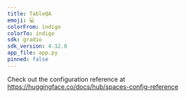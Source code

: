 ```yaml
---
title: TableQA
emoji: 💻
colorFrom: indigo
colorTo: indigo
sdk: gradio
sdk_version: 4.12.0
app_file: app.py
pinned: false
---
```


Check out the configuration reference at https://huggingface.co/docs/hub/spaces-config-reference
